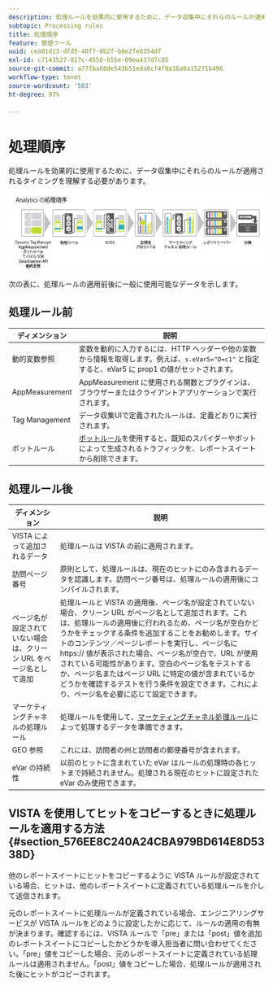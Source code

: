 ```yaml
---
description: 処理ルールを効果的に使用するために、データ収集中にそれらのルールが適用されるタイミングを理解する必要があります。
subtopic: Processing rules
title: 処理順序
feature: 管理ツール
uuid: cea01d13-dfd5-40f7-8b2f-b6e2fe8354df
exl-id: c7143527-017c-4550-b55e-09ea437d7c85
source-git-commit: a77fba68de543b51eda8cf4f9a16a0a15271b496
workflow-type: tm+mt
source-wordcount: '503'
ht-degree: 97%

---
```


# 処理順序

処理ルールを効果的に使用するために、データ収集中にそれらのルールが適用されるタイミングを理解する必要があります。

![](assets/analytics_processing_order_test.png)

次の表に、処理ルールの適用前後に一般に使用可能なデータを示します。

## 処理ルール前

| ディメンション | 説明 |
|--- |--- |
| 動的変数参照 | 変数を動的に入力するには、HTTP ヘッダーや他の変数から情報を取得します。例えば、`s.eVar5="D=c1"` と指定すると、eVar5 に prop1 の値がセットされます。 |
| AppMeasurement | AppMeasurement に使用される関数とプラグインは、ブラウザーまたはクライアントアプリケーションで実行されます。 |
| Tag Management | データ収集UIで定義されたルールは、定義どおりに実行されます。 |
| ボットルール | [ボットルール](/help/admin/admin/bot-removal/bot-rules.md)を使用すると、既知のスパイダーやボットによって生成されるトラフィックを、レポートスイートから削除できます。 |

## 処理ルール後

| ディメンション | 説明 |
|--- |--- |
| VISTA によって追加されるデータ | 処理ルールは VISTA の前に適用されます。 |
| 訪問ページ番号 | 原則として、処理ルールは、現在のヒットにのみ含まれるデータを認識します。訪問ページ番号は、処理ルールの適用後にコンパイルされます。 |
| ページ名が設定されていない場合は、クリーン URL をページ名として追加 | 処理ルールと VISTA の適用後、ページ名が設定されていない場合、クリーン URL がページ名として追加されます。これは、処理ルールの適用後に行われるため、ページ名が空白かどうかをチェックする条件を追加することをお勧めします。サイトのコンテンツ／ページレポートを実行し、ページ名に https:// 値が表示された場合、ページ名が空白で、URL が使用されている可能性があります。空白のページ名をテストするか、ページ名またはページ URL に特定の値が含まれているかどうかを確認するテストを行う条件を設定できます。これにより、ページ名を必要に応じて設定できます。 |
| マーケティングチャネルの処理ルール | 処理ルールを使用して、[マーケティングチャネル処理ルール](https://experienceleague.adobe.com/docs/analytics/components/marketing-channels/c-rules.html?lang=ja)によって処理するデータを準備できます。 |
| GEO 参照 | これには、訪問者の州と訪問者の郵便番号が含まれます。 |
| eVar の持続性 | 以前のヒットに含まれていた eVar はルールの処理時の各ヒットまで持続されません。処理される現在のヒットに設定された eVar のみ使用できます。 |

## VISTA を使用してヒットをコピーするときに処理ルールを適用する方法 {#section_576EE8C240A24CBA979BD614E8D5338D}

他のレポートスイートにヒットをコピーするように VISTA ルールが設定されている場合、ヒットは、他のレポートスイートに定義されている処理ルールを介して送信されます。

元のレポートスイートに処理ルールが定義されている場合、エンジニアリングサービスが VISTA ルールをどのように設定したかに応じて、ルールの適用の有無が決まります。確認するには、VISTA ルールで「pre」または「post」値を追加のレポートスイートにコピーしたかどうかを導入担当者に問い合わせてください。「pre」値をコピーした場合、元のレポートスイートに定義されている処理ルールは適用されません。「post」値をコピーした場合、処理ルールが適用された後にヒットがコピーされます。
